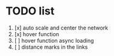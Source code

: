 # TODO list

1. [x] auto scale and center the network
2. [x] hover function
3. [ ] hover function async loading
4. [ ] distance marks in the links
